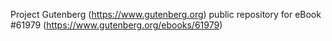 Project Gutenberg (https://www.gutenberg.org) public repository for eBook #61979 (https://www.gutenberg.org/ebooks/61979)
